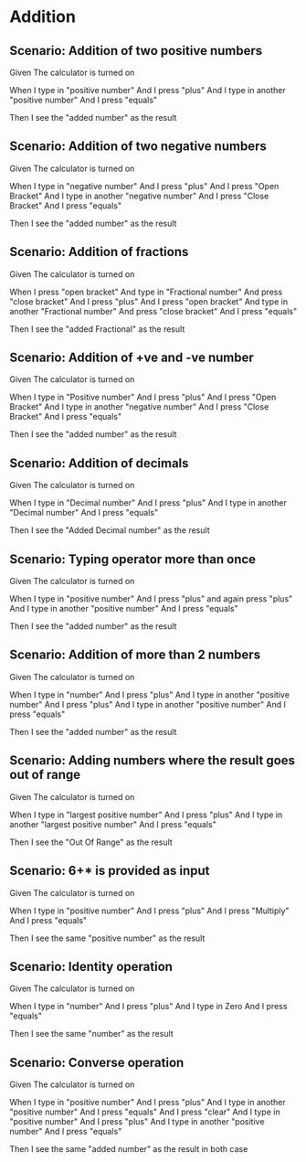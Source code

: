 # Addition

## Scenario: Addition of two positive numbers

Given The calculator is turned on

When I type in "positive number"
And I press "plus"
And I type in another "positive number"
And I press "equals"

Then I see the "added number" as the result

## Scenario: Addition of two negative numbers

Given The calculator is turned on

When I type in "negative number"
And I press "plus"
And I press "Open Bracket"
And I type in another "negative number"
And I press "Close Bracket"
And I press "equals"

Then I see the "added number" as the result

## Scenario: Addition of fractions

Given The calculator is turned on

When I press "open bracket"
And type in "Fractional number"
And press "close bracket"
And I press "plus"
And I press "open bracket"
And type in another "Fractional number"
And press "close bracket"
And I press "equals"

Then I see the "added Fractional" as the result

## Scenario: Addition of +ve and -ve number

Given The calculator is turned on

When I type in "Positive number"
And I press "plus"
And I press "Open Bracket"
And I type in another "negative number"
And I press "Close Bracket"
And I press "equals"

Then I see the "added number" as the result

## Scenario: Addition of decimals

Given The calculator is turned on

When I type in "Decimal number"
And I press "plus"
And I type in another "Decimal number" 
And I press "equals"

Then I see the "Added Decimal number" as the result

## Scenario: Typing operator more than once

Given The calculator is turned on

When I type in "positive number"
And I press "plus" and again press "plus"
And I type in another "positive number"
And I press "equals"

Then I see the "added number" as the result

## Scenario: Addition of more than 2 numbers

Given The calculator is turned on

When I type in "number"
And I press "plus"
And I type in another "positive number"
And I press "plus"
And I type in another "positive number"
And I press "equals"

Then I see the "added number" as the result

## Scenario: Adding numbers where the result goes out of range

Given The calculator is turned on

When I type in "largest positive number"
And I press "plus"
And I type in another "largest positive number"
And I press "equals"

Then I see the "Out Of Range" as the result

## Scenario: 6+* is provided as input

Given The calculator is turned on

When I type in "positive number"
And I press "plus"
And I press "Multiply"
And I press "equals"

Then I see the same "positive number" as the result

## Scenario: Identity operation

Given The calculator is turned on

When I type in "number"
And I press "plus"
And I type in Zero
And I press "equals"

Then I see the same "number" as the result

## Scenario: Converse operation

Given The calculator is turned on

When I type in "positive number"
And I press "plus"
And I type in another "positive number"
And I press "equals"
And I press "clear"
And I type in "positive number"
And I press "plus"
And I type in another "positive number"
And I press "equals"

Then I see the same "added number" as the result in both case

